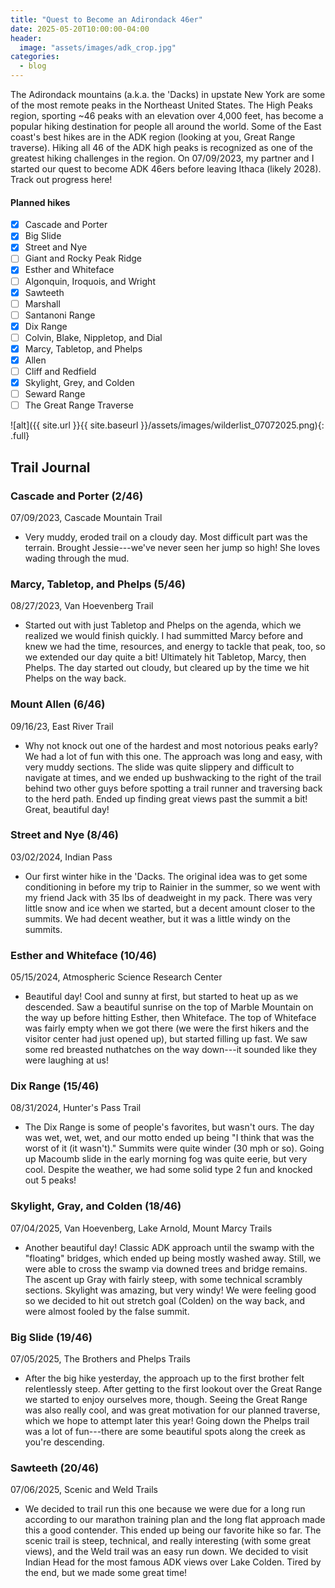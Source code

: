 ```yaml
---
title: "Quest to Become an Adirondack 46er"
date: 2025-05-20T10:00:00-04:00
header:
  image: "assets/images/adk_crop.jpg"
categories:
  - blog
---
```


The Adirondack mountains (a.k.a. the 'Dacks) in upstate New York are some of the most remote peaks in the Northeast United States. The High Peaks region, sporting ~46 peaks with an elevation over 4,000 feet, has become a popular hiking destination for people all around the world. Some of the East coast's best hikes are in the ADK region (looking at you, Great Range traverse). Hiking all 46 of the ADK high peaks is recognized as one of the greatest hiking challenges in the region. On 07/09/2023, my partner and I started our quest to become ADK 46ers before leaving Ithaca (likely 2028). Track out progress here!

#### Planned hikes
- [x] Cascade and Porter
- [x] Big Slide
- [x] Street and Nye
- [ ] Giant and Rocky Peak Ridge
- [x] Esther and Whiteface
- [ ] Algonquin, Iroquois, and Wright
- [x] Sawteeth
- [ ] Marshall
- [ ] Santanoni Range
- [x] Dix Range
- [ ] Colvin, Blake, Nippletop, and Dial
- [x] Marcy, Tabletop, and Phelps
- [x] Allen
- [ ] Cliff and Redfield
- [x] Skylight, Grey, and Colden
- [ ] Seward Range
- [ ] The Great Range Traverse

![alt]({{ site.url }}{{ site.baseurl }}/assets/images/wilderlist_07072025.png){: .full}

## Trail Journal

### Cascade and Porter (2/46)
07/09/2023, Cascade Mountain Trail
- Very muddy, eroded trail on a cloudy day. Most difficult part was the terrain. Brought Jessie---we've never seen her jump so high! She loves wading through the mud.

### Marcy, Tabletop, and Phelps (5/46)
08/27/2023, Van Hoevenberg Trail
- Started out with just Tabletop and Phelps on the agenda, which we realized we would finish quickly. I had summitted Marcy before and knew we had the time, resources, and energy to tackle that peak, too, so we extended our day quite a bit! Ultimately hit Tabletop, Marcy, then Phelps. The day started out cloudy, but cleared up by the time we hit Phelps on the way back.

### Mount Allen (6/46)
09/16/23, East River Trail
- Why not knock out one of the hardest and most notorious peaks early? We had a lot of fun with this one. The approach was long and easy, with very muddy sections. The slide was quite slippery and difficult to navigate at times, and we ended up bushwacking to the right of the trail behind two other guys before spotting a trail runner and traversing back to the herd path. Ended up finding great views past the summit a bit! Great, beautiful day!

### Street and Nye (8/46)
03/02/2024, Indian Pass
- Our first winter hike in the 'Dacks. The original idea was to get some conditioning in before my trip to Rainier in the summer, so we went with my friend Jack with 35 lbs of deadweight in my pack. There was very little snow and ice when we started, but a decent amount closer to the summits. We had decent weather, but it was a little windy on the summits.

### Esther and Whiteface (10/46)
05/15/2024, Atmospheric Science Research Center
- Beautiful day! Cool and sunny at first, but started to heat up as we descended. Saw a beautiful sunrise on the top of Marble Mountain on the way up before hitting Esther, then Whiteface. The top of Whiteface was fairly empty when we got there (we were the first hikers and the visitor center had just opened up), but started filling up fast. We saw some red breasted nuthatches on the way down---it sounded like they were laughing at us!

### Dix Range (15/46)
08/31/2024, Hunter's Pass Trail
- The Dix Range is some of people's favorites, but wasn't ours. The day was wet, wet, wet, and our motto ended up being "I think that was the worst of it (it wasn't)." Summits were quite winder (30 mph or so). Going up Macoumb slide in the early morning fog was quite eerie, but very cool. Despite the weather, we had some solid type 2 fun and knocked out 5 peaks!

### Skylight, Gray, and Colden (18/46)
07/04/2025, Van Hoevenberg, Lake Arnold, Mount Marcy Trails
- Another beautiful day! Classic ADK approach until the swamp with the "floating" bridges, which ended up being mostly washed away. Still, we were able to cross the swamp via downed trees and bridge remains. The ascent up Gray with fairly steep, with some technical scrambly sections. Skylight was amazing, but very windy! We were feeling good so we decided to hit out stretch goal (Colden) on the way back, and were almost fooled by the false summit. 

### Big Slide (19/46)
07/05/2025, The Brothers and Phelps Trails
- After the big hike yesterday, the approach up to the first brother felt relentlessly steep. After getting to the first lookout over the Great Range we started to enjoy ourselves more, though. Seeing the Great Range was also really cool, and was great motivation for our planned traverse, which we hope to attempt later this year! Going down the Phelps trail was a lot of fun---there are some beautiful spots along the creek as you're descending.

### Sawteeth (20/46)
07/06/2025, Scenic and Weld Trails
- We decided to trail run this one because we were due for a long run according to our marathon training plan and the long flat approach made this a good contender. This ended up being our favorite hike so far. The scenic trail is steep, technical, and really interesting (with some great views), and the Weld trail was an easy run down. We decided to visit Indian Head for the most famous ADK views over Lake Colden. Tired by the end, but we made some great time!
